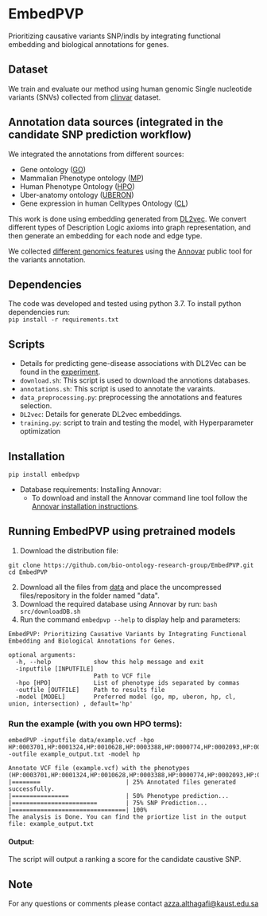 # EmbedPVP
Prioritizing causative variants SNP/indls by integrating functional embedding and biological annotations for genes.

## Dataset
We train and evaluate our method using human genomic Single nucleotide variants (SNVs) collected from [clinvar](https://ftp.ncbi.nlm.nih.gov/pub/clinvar/vcf_GRCh38/) dataset.


## Annotation data sources (integrated in the candidate SNP prediction workflow)
We integrated the annotations from different sources:
- Gene ontology ([GO](http://geneontology.org/docs/download-go-annotations/))
- Mammalian Phenotype ontology ([MP](http://www.informatics.jax.org/vocab/mp_ontology))
- Human Phenotype Ontology ([HPO](https://hpo.jax.org/app/download/annotation))
- Uber-anatomy ontology ([UBERON](https://www.ebi.ac.uk/ols/ontologies/uberon))
- Gene expression in human Celltypes Ontology ([CL](https://www.nature.com/articles/s41586-018-0590-4))

This work is done using embedding generated from [DL2vec](https://github.com/bio-ontology-research-group/DL2Vec). We convert different types of Description Logic axioms into graph representation, and then generate an embedding for each node and edge type.

We collected [different genomics features](https://annovar.openbioinformatics.org/en/latest/user-guide/filter/) using the [Annovar](https://annovar.openbioinformatics.org/en/latest/user-guide/download/)  public tool for the variants annotation. 


## Dependencies
The code was developed and tested using python 3.7. To install python dependencies run:  
 `pip install -r requirements.txt`


## Scripts
- Details for predicting gene-disease associations with DL2Vec can be found in the [experiment](https://github.com/bio-ontology-research-group/DL2Vec/tree/master/Experiment).
- ``download.sh``: This script is used to download the annotions databases.
- ``annotations.sh``: This script is used to annotate the varaints.
- ``data_preprocessing.py``: preprocessing the annotations and features selection. 
- ``DL2vec``: Details for generate DL2vec embeddings.
- ``training.py``: script to train and testing the model, with Hyperparameter optimization


## Installation

```
pip install embedpvp
```

- Database requirements: Installing Annovar: 
  - To download and install the Annovar command line tool follow the [Annovar installation instructions](https://annovar.openbioinformatics.org/en/latest/user-guide/download/).

## Running EmbedPVP using pretrained models
1. Download the distribution file:
```
git clone https://github.com/bio-ontology-research-group/EmbedPVP.git
cd EmbedPVP
```
2. Download all the files from [data]() and place the uncompressed files/repository in the folder named "data".
3. Download the required database using Annovar by run:  `bash src/downloadDB.sh`
4. Run the command `embedpvp --help` to display help and parameters:

```
EmbedPVP: Prioritizing Causative Variants by Integrating Functional Embedding and Biological Annotations for Genes.

optional arguments:
  -h, --help            show this help message and exit
  -inputfile [INPUTFILE]
                        Path to VCF file
  -hpo [HPO]            List of phenotype ids separated by commas
  -outfile [OUTFILE]    Path to results file
  -model [MODEL]        Preferred model (go, mp, uberon, hp, cl, union, intersection) , default='hp'
```

### Run the example (with you own HPO terms):
    embedPVP -inputfile data/example.vcf -hpo HP:0003701,HP:0001324,HP:0010628,HP:0003388,HP:0000774,HP:0002093,HP:0000508,HP:0000218,HP:0000007  -outfile example_output.txt -model hp 

 ```   
 Annotate VCF file (example.vcf) with the phenotypes (HP:0003701,HP:0001324,HP:0010628,HP:0003388,HP:0000774,HP:0002093,HP:0000508,HP:0000218,HP:0000007)...
 |========                        | 25% Annotated files generated successfully.
 |================                | 50% Phenotype prediction...
 |========================        | 75% SNP Prediction...
 |================================| 100%
The analysis is Done. You can find the priortize list in the output file: example_output.txt 

```

#### Output:
The script will output a ranking a score for the candidate caustive SNP. 


## Note
For any questions or comments please contact azza.althagafi@kaust.edu.sa
